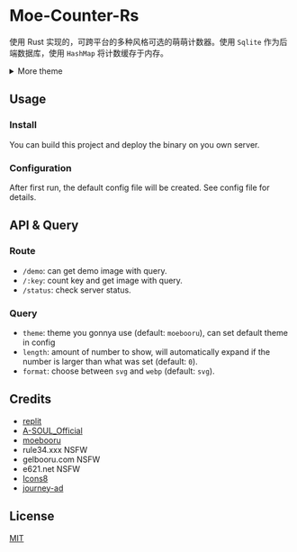 # Moe-Counter-Rs

使用 Rust 实现的，可跨平台的多种风格可选的萌萌计数器。使用 `Sqlite` 作为后端数据库，使用 `HashMap` 将计数缓存于内存。

<details>
<summary>More theme</summary>

##### asoul

![asoul](https://count.yurzi.net/demo?theme=asoul&format=png)

##### moebooru

![moebooru](https://count.yurzi.net/demo?theme=moebooru&format=png)

##### rule34

![Rule34](https://count.yurzi.net/demo?theme=rule34&format=png)

##### gelbooru

![Gelbooru](https://count.yurzi.net/demo?theme=gelbooru&format=png)

##### e621

![e621](https://count.yurzi.net/demo?theme=e621&format=png)

</details>

## Usage

### Install

You can build this project and deploy the binary on you own server.

### Configuration

After first run, the default config file will be created. See config file for details.

## API & Query

### Route

- `/demo`: can get demo image with query.
- `/:key`: count key and get image with query.
- `/status`: check server status.

### Query

- `theme`: theme you gonnya use (default: `moebooru`), can set default theme in config
- `length`: amount of number to show, will automatically expand if the number is larger than what was set (default: `0`).
- `format`: choose between `svg` and `webp` (default: `svg`).

## Credits

- [replit](https://replit.com/)
- [A-SOUL_Official](https://space.bilibili.com/703007996)
- [moebooru](https://github.com/moebooru/moebooru)
- rule34.xxx NSFW
- gelbooru.com NSFW
- e621.net NSFW
- [Icons8](https://icons8.com/icons/set/star)
- [journey-ad](https://github.com/journey-ad/)

## License

[MIT](LICENSE)
